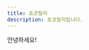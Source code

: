 ```yaml
---
title: 쵸코릴리
description: 쵸코릴리입니다.
---
```


안녕하세요!

<ins class="kakao_ad_area" style="display:none;"
data-ad-unit = "DAN-adfREtfFWxy50pGB"
data-ad-width = "300"
data-ad-height = "250"></ins>
